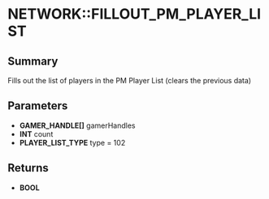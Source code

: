 # NETWORK::FILLOUT_PM_PLAYER_LIST

## Summary
Fills out the list of players in the PM Player List (clears the previous data)

## Parameters
* **GAMER_HANDLE[]** gamerHandles
* **INT** count
* **PLAYER_LIST_TYPE** type = 102

## Returns
* **BOOL**
